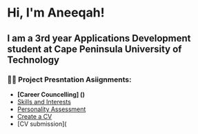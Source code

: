 
<h1>Hi, I'm Aneeqah! <br/>
<h2>I am a 3rd year Applications Development student at Cape Peninsula University of Technology </h2>

<h3>👨‍💻 Project Presntation Asiignments:</h3>

- <b>[Career Councelling] ()</b>
- [Skills and Interests]()
- [Personality Assessment]() 
- [Create a CV](https://github.com/219099405/CreateCV)
- [CV submission](

